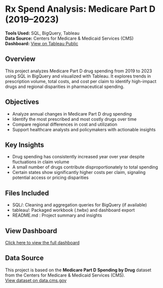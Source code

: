 # Rx Spend Analysis: Medicare Part D (2019–2023)

**Tools Used:** SQL, BigQuery, Tableau  
**Data Source:** Centers for Medicare & Medicaid Services (CMS)  
**Dashboard:** [View on Tableau Public](https://public.tableau.com/app/profile/malaysia.goss/viz/RxSpendAnalysisMedicarePartD20192023/Dashboard1)

## Overview
This project analyzes Medicare Part D drug spending from 2019 to 2023 using SQL in BigQuery and visualized with Tableau. It explores trends in prescription volume, total costs, and cost per claim to identify high-impact drugs and regional disparities in pharmaceutical spending.

## Objectives
- Analyze annual changes in Medicare Part D drug spending
- Identify the most prescribed and most costly drugs over time
- Compare regional differences in cost and utilization
- Support healthcare analysts and policymakers with actionable insights

## Key Insights
- Drug spending has consistently increased year over year despite fluctuations in claim volume
- A small number of drugs contribute disproportionately to total spending
- Certain states show significantly higher costs per claim, signaling potential access or pricing disparities

## Files Included
- SQL/: Cleaning and aggregation queries for BigQuery (if available)
- tableau/: Packaged workbook (.twbx) and dashboard export
- README.md : Project summary and insights

## View Dashboard
[Click here to view the full dashboard](https://public.tableau.com/app/profile/malaysia.goss/viz/RxSpendAnalysisMedicarePartD20192023/Dashboard1)

## Data Source  
This project is based on the **Medicare Part D Spending by Drug** dataset from the Centers for Medicare & Medicaid Services (CMS).  
[View dataset on data.cms.gov](https://data.cms.gov/summary-statistics-on-use-and-payments/medicare-medicaid-spending-by-drug/medicare-part-d-spending-by-drug)
